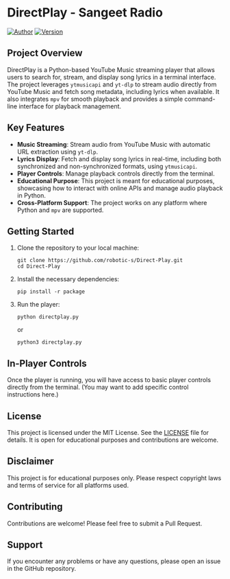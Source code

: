 # DirectPlay - Sangeet Radio

[![Author](https://img.shields.io/badge/Author-Robotics%20(R)-blue.svg)](https://github.com/robotic-s)
[![Version](https://img.shields.io/badge/Version-1.0.0.1.1-brightgreen.svg)](https://github.com/Direct-Play/releases)
## Project Overview

DirectPlay is a Python-based YouTube Music streaming player that allows users to search for, stream, and display song lyrics in a terminal interface. The project leverages `ytmusicapi` and `yt-dlp` to stream audio directly from YouTube Music and fetch song metadata, including lyrics when available. It also integrates `mpv` for smooth playback and provides a simple command-line interface for playback management.

## Key Features

- **Music Streaming**: Stream audio from YouTube Music with automatic URL extraction using `yt-dlp`.
- **Lyrics Display**: Fetch and display song lyrics in real-time, including both synchronized and non-synchronized formats, using `ytmusicapi`.
- **Player Controls**: Manage playback controls directly from the terminal.
- **Educational Purpose**: This project is meant for educational purposes, showcasing how to interact with online APIs and manage audio playback in Python.
- **Cross-Platform Support**: The project works on any platform where Python and `mpv` are supported.

## Getting Started

1. Clone the repository to your local machine:
   ```
   git clone https://github.com/robotic-s/Direct-Play.git
   cd Direct-Play
   ```

2. Install the necessary dependencies:
   ```
   pip install -r package
   ```

3. Run the player:
   ```
   python directplay.py
   ```
   or
   ```
   python3 directplay.py
   ```

## In-Player Controls

Once the player is running, you will have access to basic player controls directly from the terminal. (You may want to add specific control instructions here.)

## License

This project is licensed under the MIT License. See the [LICENSE](LICENSE) file for details. It is open for educational purposes and contributions are welcome.

## Disclaimer

This project is for educational purposes only. Please respect copyright laws and terms of service for all platforms used.

## Contributing

Contributions are welcome! Please feel free to submit a Pull Request.

## Support

If you encounter any problems or have any questions, please open an issue in the GitHub repository.
